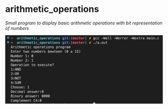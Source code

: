 # arithmetic_operations
<em>
Small program to display basic arithmetic operations with bit representation of numbers <br />
</em>

![alt text](./images/res.png)
